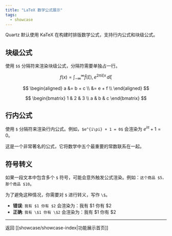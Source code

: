 ```yaml
---
title: "LaTeX 数学公式展示"
tags:
  - showcase
---
```


Quartz 默认使用 KaTeX 在构建时排版数学公式，支持行内公式和块级公式。

## 块级公式

使用 `$$` 分隔符来渲染块级公式，分隔符需要单独占一行。

$$
f(x) = \int_{-\infty}^\infty
    \hat{f}(\xi),e^{2 \pi i \xi x}
    \,d\xi
$$

$$
\begin{aligned}
a &= b + c \\
  &= e + f \\
\end{aligned}
$$

$$
\begin{bmatrix}
1 & 2 & 3 \\
a & b & c
\end{bmatrix}
$$

## 行内公式

使用 `$` 分隔符来渲染行内公式。例如，`$e^{i\pi} + 1 = 0$` 会渲染为 $e^{i\pi} + 1 = 0$。

这是一个非常著名的公式，它将数学中五个最重要的常数联系在一起。

## 符号转义

如果一段文本中包含多个 `$` 符号，可能会意外触发公式渲染。例如：`这个商品 $5，那个商品 $10`。

为了避免这种情况，你需要对 `$` 进行转义，写作 `\$`。

- **错误**: `我有 $1 你有 $2` 会渲染为：我有 $1 你有 $2
- **正确**: `我有 \$1 你有 \$2` 会渲染为：我有 \$1 你有 \$2

---
返回 [[showcase/showcase-index|功能展示首页]] 